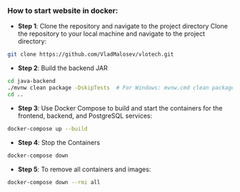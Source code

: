 
### How to start website in docker:
- **Step 1**: Clone the repository and navigate to the project directory
  Clone the repository to your local machine and navigate to the project directory:
```bash
git clone https://github.com/VladMalosev/vlotech.git
``` 
- **Step 2**: Build the backend JAR
```bash
cd java-backend
./mvnw clean package -DskipTests  # For Windows: mvnw.cmd clean package -DskipTests
cd ..
```

- **Step 3**: Use Docker Compose to build and start the containers for the frontend, backend, and PostgreSQL services:
```bash
docker-compose up --build
```
- **Step 4**: Stop the Containers
```bash
docker-compose down
```
- **Step 5**: To remove all containers and images:
```bash
docker-compose down --rmi all
```
